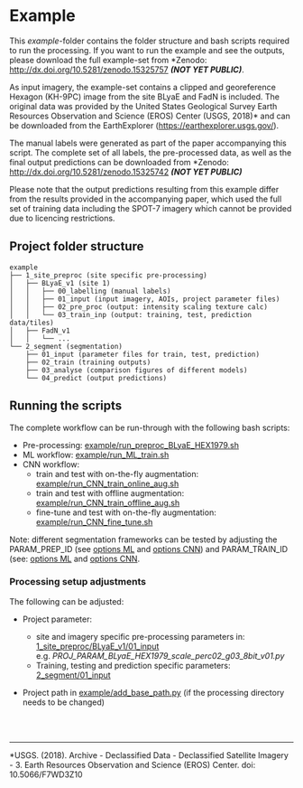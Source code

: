 # Example

This *example*-folder contains the folder structure and bash scripts
required to run the processing.
If you want to run the example and see the outputs, please download
the full example-set from
*Zenodo: http://dx.doi.org/10.5281/zenodo.15325757 ***(NOT YET PUBLIC)***. <br>

As input imagery, the example-set contains a clipped and georeference
Hexagon (KH-9PC) image from the site BLyaE and FadN is included.
The original data was provided by the United States Geological Survey
Earth Resources Observation and Science (EROS) Center (USGS, 2018)*
and can be downloaded from the EarthExplorer (https://earthexplorer.usgs.gov/).

The manual labels were generated as part of the paper accompanying this
script. The complete set of all labels, the pre-processed data, as well as
the final output predictions can be downloaded from
*Zenodo: http://dx.doi.org/10.5281/zenodo.15325742 ***(NOT YET PUBLIC)*** <br>

Please note that the output predictions resulting from this example differ
from the results provided in the accompanying paper, which used the full
set of training data including the SPOT-7 imagery which cannot be provided
due to licencing restrictions.



## Project folder structure

```
example
├── 1_site_preproc (site specific pre-processing)
│   ├── BLyaE_v1 (site 1)
│   │   ├── 00_labelling (manual labels)
│   │   ├── 01_input (input imagery, AOIs, project parameter files)
│   │   ├── 02_pre_proc (output: intensity scaling texture calc)
│   │   └── 03_train_inp (output: training, test, prediction data/tiles)
│   ├── FadN_v1
│   │   └── ...
└── 2_segment (segmentation)
    ├── 01_input (parameter files for train, test, prediction)
    ├── 02_train (training outputs)
    ├── 03_analyse (comparison figures of different models)
    └── 04_predict (output predictions)
```

## Running the scripts
The complete workflow can be run-through with the following bash scripts:

 - Pre-processing: [example/run_preproc_BLyaE_HEX1979.sh](run_preproc_BLyaE_HEX1979.sh)
 - ML workflow: [example/run_ML_train.sh](run_ML_train.sh)
 - CNN workflow:
    - train and test with on-the-fly augmentation:
      [example/run_CNN_train_online_aug.sh](run_CNN_train_online_aug.sh)
    - train and test with offline augmentation:
      [example/run_CNN_train_offline_aug.sh](run_CNN_train_offline_aug.sh)
    - fine-tune and test with on-the-fly augmentation:
      [example/run_CNN_fine_tune.sh](run_CNN_fine_tune.sh)

Note: different segmentation frameworks can be tested by adjusting the
PARAM_PREP_ID (see [options ML](./../docs/PARAM_options_feature_preparation_ML.md)
and [options CNN](./../docs/PARAM_options_feature_preparation_CNN.md))
and PARAM_TRAIN_ID (see: [options ML](./../docs/PARAM_options_training_ML.md)
and [options CNN](./../docs/PARAM_options_training_CNN.md).


### Processing setup adjustments
The following can be adjusted:
- Project parameter:
    - site and imagery specific pre-processing parameters in:
      [1_site_preproc/BLyaE_v1/01_input](1_site_preproc/BLyaE_v1/01_input)<br>
      e.g. *PROJ_PARAM_BLyaE_HEX1979_scale_perc02_g03_8bit_v01.py*
    - Training, testing and prediction specific parameters:
      [2_segment/01_input](2_segment/01_input)<br>

- Project path in [example/add_base_path.py](add_base_path.py)
  (if the processing directory needs to be changed)


<br>
<br>

----
*USGS. (2018). Archive - Declassified Data - Declassified Satellite Imagery - 3.
Earth Resources Observation and Science (EROS) Center. doi: 10.5066/F7WD3Z10